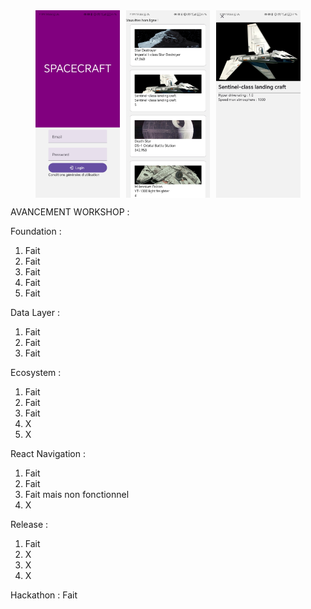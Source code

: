 <div style="display:flex; gap:10px; justify-content: center">

<img src="assets/img3.jpg" height="300">
<img src="assets/img2.jpg" height="300">
<img src="assets/img1.jpg" height="300">
</div>


AVANCEMENT WORKSHOP : 

Foundation :

1. Fait
2. Fait
3. Fait
4. Fait
5. Fait

Data Layer :

1. Fait
2. Fait
3. Fait

Ecosystem :

1. Fait
2. Fait
3. Fait
4. X
5. X

React Navigation :

1. Fait
2. Fait
3. Fait mais non fonctionnel
4. X

Release :
1. Fait
2. X
3. X
4. X

Hackathon :
Fait